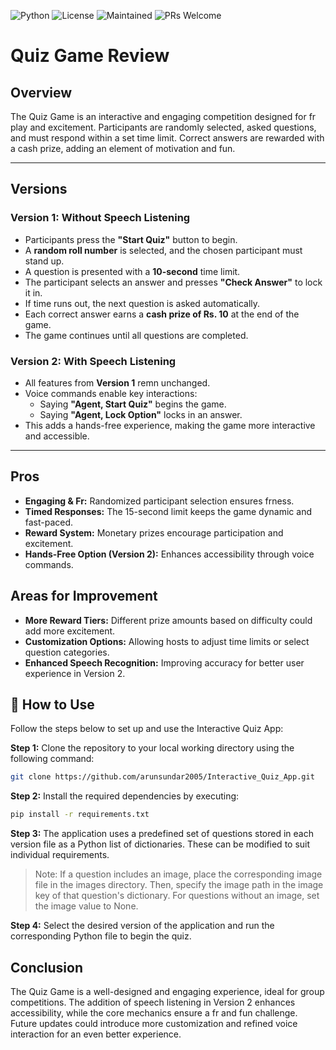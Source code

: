 ![Python](https://img.shields.io/badge/Python-3.8%2B-blue)
![License](https://img.shields.io/badge/License-MIT-green)
![Maintained](https://img.shields.io/badge/Maintained%3F-yes-brightgreen)
![PRs Welcome](https://img.shields.io/badge/PRs-welcome-blue)

# Quiz Game Review

## Overview
The Quiz Game is an interactive and engaging competition designed for fr play and excitement. Participants are randomly selected, asked questions, and must respond within a set time limit. Correct answers are rewarded with a cash prize, adding an element of motivation and fun.

---

## Versions

### Version 1: Without Speech Listening
- Participants press the **"Start Quiz"** button to begin.
- A **random roll number** is selected, and the chosen participant must stand up.
- A question is presented with a **10-second** time limit.
- The participant selects an answer and presses **"Check Answer"** to lock it in.
- If time runs out, the next question is asked automatically.
- Each correct answer earns a **cash prize of Rs. 10** at the end of the game.
- The game continues until all questions are completed.

### Version 2: With Speech Listening
- All features from **Version 1** remn unchanged.
- Voice commands enable key interactions:
  - Saying **"Agent, Start Quiz"** begins the game.
  - Saying **"Agent, Lock Option"** locks in an answer.
- This adds a hands-free experience, making the game more interactive and accessible.

---

## Pros
- **Engaging & Fr:** Randomized participant selection ensures frness.
- **Timed Responses:** The 15-second limit keeps the game dynamic and fast-paced.
- **Reward System:** Monetary prizes encourage participation and excitement.
- **Hands-Free Option (Version 2):** Enhances accessibility through voice commands.

## Areas for Improvement
- **More Reward Tiers:** Different prize amounts based on difficulty could add more excitement.
- **Customization Options:** Allowing hosts to adjust time limits or select question categories.
- **Enhanced Speech Recognition:** Improving accuracy for better user experience in Version 2.

## 📘 How to Use

Follow the steps below to set up and use the Interactive Quiz App:

**Step 1:** Clone the repository to your local working directory using the following command:

```bash
git clone https://github.com/arunsundar2005/Interactive_Quiz_App.git
```
**Step 2:** Install the required dependencies by executing:

```bash
pip install -r requirements.txt
```
**Step 3:** The application uses a predefined set of questions stored in each version file as a Python list of dictionaries. These can be modified to suit individual requirements.

> Note:
If a question includes an image, place the corresponding image file in the images directory. Then, specify the image path in the image key of that question's dictionary. For questions without an image, set the image value to None.

**Step 4:** Select the desired version of the application and run the corresponding Python file to begin the quiz.

## Conclusion
The Quiz Game is a well-designed and engaging experience, ideal for group competitions. The addition of speech listening in Version 2 enhances accessibility, while the core mechanics ensure a fr and fun challenge. Future updates could introduce more customization and refined voice interaction for an even better experience.

